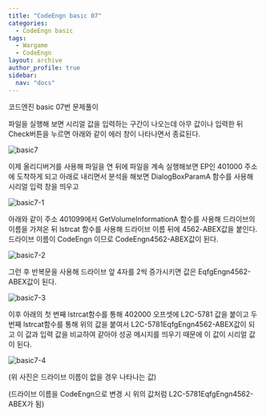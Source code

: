 ```yaml
---
title: "CodeEngn basic 07"
categories:
  - CodeEngn basic
tags:
  - Wargame
  - CodeEngn
layout: archive
author_profile: true
sidebar:
  nav: "docs"
---
```


코드엔진 basic 07번 문제풀이

파일을 실행해 보면 시리얼 값을 입력하는 구간이 나오는데 아무 값이나 입력한 뒤 Check버튼을 누르면 아래와 같이 에러 창이 나타나면서 종료된다.

![basic7](https://user-images.githubusercontent.com/91646923/135461025-c017d483-2e62-4031-b10e-85a429e48069.JPG)

이제 올리디버거를 사용해 파일을 연 뒤에 파일을 계속 실행해보면 EP인 401000 주소에 도착하게 되고 아래로 내리면서 분석을 해보면 DialogBoxParamA 함수를 사용해 시리얼 입력 창을 띄우고

![basic7-1](https://user-images.githubusercontent.com/91646923/135461030-d6f4d5ae-a692-4696-99b5-27f4a597b7ca.JPG)

아래와 같이 주소 401099에서 GetVolumeInformationA 함수를 사용해 드라이브의 이름을 가져온 뒤 lstrcat 함수를 사용해 드라이브 이름 뒤에 4562-ABEX값을 붙인다. 드라이브 이름이 CodeEngn 이므로 CodeEngn4562-ABEX값이 된다.

![basic7-2](https://user-images.githubusercontent.com/91646923/135461036-ed7ebcf8-142b-4e31-bb06-88a38bd902eb.JPG)

그런 후 반복문을 사용해 드라이브 앞 4자를 2씩 증가시키면 값은 EqfgEngn4562-ABEX값이 된다.

![basic7-3](https://user-images.githubusercontent.com/91646923/135461043-a5a75a75-b7ac-4439-9353-07ed2df7e9ea.JPG)

이후 아래의 첫 번째 lstrcat함수를 통해 402000 오프셋에 L2C-5781 값을 붙이고 두 번째 lstrcat함수를 통해 위의 값을 붙여서 L2C-5781EqfgEngn4562-ABEX값이 되고 이 값과 입력 값을 비교하여 같아야 성공 메시지를 띄우기 때문에 이 값이 시리얼 값이 된다.

![basic7-4](https://user-images.githubusercontent.com/91646923/135461049-dbf7f2c0-c718-49e8-af08-10d15f746ecb.JPG)

(위 사진은 드라이브 이름이 없을 경우 나타나는 값)

(드라이브 이름을 CodeEngn으로 변경 시 위의 값처럼 L2C-5781EqfgEngn4562-ABEX가 됨)

